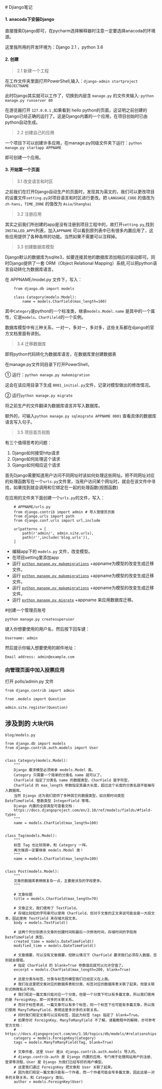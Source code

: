 ﻿﻿# Djiango笔记

#### 1. anacoda下安装Django

直接搜索Django即可，在pycharm选择解释器时注意一定要选择anacoda的环境源。

这里我所用的开发环境为：Django 2.1 ，python 3.6 

#### 2. 创建

>2.1 新建一个工程

在工作文件夹里面打开PowerShell,输入：`django-admin startproject PROJECTNAME`

此时Django其实就可以工作了，切换到内层含 `manage.py` 的文件夹输入:  `python manage.py runserver 80`

在游览器打开 `127.0.0.1` ,如果看到 hello python的页面，这证明之前创建的Django已经正确的运行了。这是Django内置的一个应用，在项目创始时已由python自动生成。

> 2.2 创建自己的应用

一个项目下可以创建许多应用，在manage.py同级文件夹下运行：`python manage.py startapp APPNAME`

即可创建一个应用。

#### 3. 开始第一个页面

> 3.1 改变语言和时区 

之前我们在打开Django自动生产的页面时，发现其为英文的，我们可以更改项目的设置文件`setting.py`对项目语言和时区进行更改。把 `LANGUAGE_CODE` 的值改为 `zh-hans`，`TIME_ZONE` 的值改为 `Asia/Shanghai`

> 3.2 注册应用

其实之前我们所创建的app是没有注册到项目工程中的，故打开`setting.py`,找到`INSTALLED_APPS`列表，加入`APPNAME`
可以看到原列表中已有很多内置应用了，这些应用提供了各种各样的功能。当然如果不需要可以注释掉。

> 3.3 创建数据库模型

Django默认的数据库为sqlite3，如要连接其他的数据库添加相应的驱动即可。同时Django提供了一套 ORM（Object Relational Mapping）系统,可以把python语言自动转化为数据库语言。

在 APPNAME/model.py 文件下，写入：

        from django.db import models

        class Category(models.Model):
            name = models.CharField(max_length=100)

其中`Category`是python的一个标准类，继承`models.Model`. `name` 是其中的一个属性，它是`models。CharFileld`的一个实例。

数据库模型中有三种关系，一对一，多对一，多对多，这些关系都在django的官方文档里面有讲到。

> 3.4 迁移数据库

即将python代码转化为数据库语言，在数据库里创建数据表

在manage.py文件同目录下打开PowerShell，

① 运行：`python manage.py makemigration`

这会在该应用目录下生成 `0001_initial.py`文件，记录对模型做出的修改情况。

② 运行`python manage.py migrate`

将之前生产的文件翻译为数据库语言并写入数据库。

额外的，可输入`python manage.py sqlmigrate APPNAME 0001` 查看具体的数据库语言写入句子。

> 3.5 项目首页视图

有三个值得思考的问题：
1. Django如何接受http请求
2. Django如何处理这个请求
3. Gjango如何相应这个请求

首先Django需要知道用户访问不同网址时该如何处理这些网址。把不同网址对应的处理函数写在一个`urls.py`文件里，当用户访问某个网址时，就会在该文件中寻找，如果找到就会调用和它绑定在一起的处理函数(视图函数)

在应用的文件夹下面创建一个`urls.py`的文件，写入：

        # APPNAME/urls.py
        from django.contrib import admin # 导入管理员页面
        from django.urls import path 
        from django.conf.urls import url,include

        urlpatterns = [
            path(r'admin/', admin.site.urls),
            path(r'',include('blog.urls')),
        ]




*   编辑app下的 `models.py` 文件，改变模型。
*  在项目setting里添加app
*   运行 [`python manage.py makemigrations`](https://docs.djangoproject.com/zh-hans/2.1/ref/django-admin/#django-admin-makemigrations) +appname为模型的改变生成迁移文件。
*   运行 [`python manage.py makemigrations`](https://docs.djangoproject.com/zh-hans/2.1/ref/django-admin/#django-admin-makemigrations) +appname为模型的改变生成迁移文件。
*   运行 [`python manage.py makemigrations`](https://docs.djangoproject.com/zh-hans/2.1/ref/django-admin/#django-admin-makemigrations) +appname为模型的改变生成迁移文件。
*   运行 [`python manage.py migrate`](https://docs.djangoproject.com/zh-hans/2.1/ref/django-admin/#django-admin-migrate) +appname 来应用数据库迁移。


#创建一个管理员账号

    python manage.py createsuperuser

键入你想要使用的用户名，然后按下回车键：

    Username: admin



然后提示你输入想要使用的邮件地址：

    Email address: admin@example.com

### 向管理页面中加入投票应用

打开 polls/admin.py 文件

    from django.contrib import admin

    from .models import Question

    admin.site.register(Question)



















## 涉及到的 `大块代码`

    blog/models.py

    from django.db import models
    from django.contrib.auth.models import User


    class Category(models.Model):
        """
        Django 要求模型必须继承 models.Model 类。
        Category 只需要一个简单的分类名 name 就可以了。
        CharField 指定了分类名 name 的数据类型，CharField 是字符型，
        CharField 的 max_length 参数指定其最大长度，超过这个长度的分类名就不能被存入数据库。
        当然 Django 还为我们提供了多种其它的数据类型，如日期时间类型 DateTimeField、整数类型 IntegerField 等等。
        Django 内置的全部类型可查看文档：
        https://docs.djangoproject.com/en/2.10/ref/models/fields/#field-types
        """
        name = models.CharField(max_length=100)


    class Tag(models.Model):
        """
        标签 Tag 也比较简单，和 Category 一样。
        再次强调一定要继承 models.Model 类！
        """
        name = models.CharField(max_length=100)


    class Post(models.Model):
        """
        文章的数据库表稍微复杂一点，主要是涉及的字段更多。
        """

        # 文章标题
        title = models.CharField(max_length=70)

        # 文章正文，我们使用了 TextField。
        # 存储比较短的字符串可以使用 CharField，但对于文章的正文来说可能会是一大段文本，因此使用 TextField 来存储大段文本。
        body = models.TextField()

        # 这两个列分别表示文章的创建时间和最后一次修改时间，存储时间的字段用 DateTimeField 类型。
        created_time = models.DateTimeField()
        modified_time = models.DateTimeField()

        # 文章摘要，可以没有文章摘要，但默认情况下 CharField 要求我们必须存入数据，否则就会报错。
        # 指定 CharField 的 blank=True 参数值后就可以允许空值了。
        excerpt = models.CharField(max_length=200, blank=True)

        # 这是分类与标签，分类与标签的模型我们已经定义在上面。
        # 我们在这里把文章对应的数据库表和分类、标签对应的数据库表关联了起来，但是关联形式稍微有点不同。
        # 我们规定一篇文章只能对应一个分类，但是一个分类下可以有多篇文章，所以我们使用的是 ForeignKey，即一对多的关联关系。
        # 而对于标签来说，一篇文章可以有多个标签，同一个标签下也可能有多篇文章，所以我们使用 ManyToManyField，表明这是多对多的关联关系。
        # 同时我们规定文章可以没有标签，因此为标签 tags 指定了 blank=True。
        # 如果你对 ForeignKey、ManyToManyField 不了解，请看教程中的解释，亦可参考官方文档：
        # https://docs.djangoproject.com/en/1.10/topics/db/models/#relationships
        category = models.ForeignKey(Category)
        tags = models.ManyToManyField(Tag, blank=True)

        # 文章作者，这里 User 是从 django.contrib.auth.models 导入的。
        # django.contrib.auth 是 Django 内置的应用，专门用于处理网站用户的注册、登录等流程，User 是 Django 为我们已经写好的用户模型。
        # 这里我们通过 ForeignKey 把文章和 User 关联了起来。
        # 因为我们规定一篇文章只能有一个作者，而一个作者可能会写多篇文章，因此这是一对多的关联关系，和 Category 类似。
        author = models.ForeignKey(User)